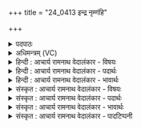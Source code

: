 +++
title = "24_0413 इन्द्र नृम्णंहि"

+++
<details><summary>पदपाठः</summary>

प्र꣢। इ꣣हि। अभि꣢। इ꣣हि। धृष्णुहि꣢। न। ते꣣। व꣡ज्रः꣢꣯। नि। यँ꣣सते। इ꣡न्द्र꣢꣯। नृ꣣म्ण꣢म्। हि। ते꣣। श꣡वः꣢꣯। ह꣡नः꣢꣯। वृ꣣त्र꣢म्। ज꣡याः꣢꣯। अ꣣पः꣢। अ꣡र्च꣢꣯न्। अ꣡नु꣢꣯। स्व꣣रा꣡ज्य꣢म्। स्व꣣। रा꣡ज्य꣢꣯म्। ४१३।
</details>

<details><summary>अधिमन्त्रम् (VC)</summary>

- इन्द्रः
- गोतमो राहूगणः
- पङ्क्तिः
- पञ्चमः
- ऐन्द्रं काण्डम्
</details>

<details><summary>हिन्दी : आचार्य रामनाथ वेदालंकार - विषयः</summary>

अगले मन्त्र में जीवात्मा, राजा तथा सेनापति को विजयार्थ प्रोत्साहित किया जा रहा है।
</details>

<details><summary>हिन्दी : आचार्य रामनाथ वेदालंकार - पदार्थः</summary>

पदार्थान्वयभाषाः -  हे (इन्द्र) जीवात्मन्, राजन् वा सेनापते ! तू (प्रेहि) आगे बढ़ (अभीहि) आक्रमण कर, (धृष्णुहि) शत्रुओं का पराभव कर। (ते) तेरे (वज्रः) वज्रतुल्य शत्रुविनाश-सामर्थ्य का अथवा शस्त्रास्त्र-समूह का (न नियंसते) अवरोध या प्रतिकार नहीं किया जा सकता। (ते) तेरा (शवः) बल (नृम्णं हि) तेरे लिए धनरूप है। तू (स्वराज्यम् अनु) स्वराज्य के अनुकूल (अर्चन्) कर्म करता हुआ, (वृत्रम्) पाप एवं शत्रु को (हनः) विनष्ट कर दे, (अपः) शत्रु से प्रतिरुद्ध सत्कर्मसमूह को (जयाः) जीत ले ॥५॥ इस मन्त्र में वीर रस है, श्लेषालङ्कार है, अनेक क्रियाओं के साथ एक कारक का योग होने से दीपक भी है ॥५॥
</details>

<details><summary>हिन्दी : आचार्य रामनाथ वेदालंकार - भावार्थः</summary>

भावार्थभाषाः -  मनुष्य का आत्मा, राजा और सेनाध्यक्ष जब अपनी शत्रुओं से दुर्दमनीय महान् शक्ति को पहचान लेते हैं, तब सब आन्तरिक और बाह्य शत्रुओं को धूल में मिलाकर निश्चय ही विजयी होते हैं ॥५॥
</details>

<details><summary>संस्कृत : आचार्य रामनाथ वेदालंकार - विषयः</summary>

अथेन्द्रनाम्ना जीवात्मा राजा सेनापतिश्च विजयाय प्रोत्साह्यन्ते।
</details>

<details><summary>संस्कृत : आचार्य रामनाथ वेदालंकार - पदार्थः</summary>

पदार्थान्वयभाषाः -  हे (इन्द्र) जीवात्मन्, राजन्, सेनापते वा ! त्वम् (प्रेहि) प्रयाहि, (अभीहि) आक्रमस्व, (धृष्णुहि) पराभव शत्रून्। (ते) तव (वज्रः) वज्रतुल्यं रिपुविनाशसामर्थ्यम् शस्त्रास्त्रसमूहो वा (न नियंसते२) न अवरोद्धुं प्रतिकर्तुं वा शक्यते। नि पूर्वाद् यम उपरमे धातोः कर्मणि लेटि रूपम्। (ते) तव (शवः) बलम् (नृम्णं३ हि) त्वत्कृते धनरूपम् अस्ति। नृम्णमिति धननाम। निघं० २।९। त्वम् (स्वराज्यम् अनु) स्वराज्यानुकूलम् (अर्चन्) कर्म कुर्वन् (वृत्रम्) पापं शत्रुं वा (हनः) जहि। हन्तेर्लेटि मध्यमैकवचने रूपम्। (अपः) मेघेन प्रतिरुद्धं जलसमूहमिव शत्रुभिः प्रतिरुद्धं सत्कर्मसमूहम्। अपस् इति कर्मनाम। निघं० २।१। (जयाः) विजयस्व। जि जये धातोर्लेटि सिपि ‘लेटोऽडाटौ’ इत्याडागमे रूपम् ॥५॥४ अत्र वीरो रसः। श्लेषालङ्कारः, अनेकासु क्रियास्वेककारकयोगाद् दीपकम् ॥५॥
</details>

<details><summary>संस्कृत : आचार्य रामनाथ वेदालंकार - भावार्थः</summary>

भावार्थभाषाः -  मनुष्यस्यात्मा, राजा, सेनाध्यक्षश्च यदा स्वकीयां परैर्दुर्दमनीयां महतीं शक्तिं परिचिन्वन्ति तदा सर्वानाभ्यन्तरान् बाह्यांश्च रिपून् धूलिसात् कृत्वा विजयं नूनं लभते ॥५॥
</details>

<details><summary>संस्कृत : आचार्य रामनाथ वेदालंकार - पादटिप्पनी</summary>

टिप्पणी:   १. ऋ० १।८०।३। २. न नियम्यते न निवार्यते केनचिदित्यर्थः—इति वि०। ३. इन्द्र नृम्णं हि ते शवः। यस्मात् शत्रुभूतानामपि मनुष्याणाम् अवनामकरं तव शवः बलम्—इति वि०। नृम्णं नृणां नामकम्—इति भ०। ४. ऋग्भाष्ये दयानन्दर्षिर्ऋचमिमां ‘ये राजजनाः सूर्यवत् प्रकाशितकीर्तयः सन्ति ते राज्यैश्वर्यभोगिनो भवन्ती’ति विषये व्याख्यातवान्।
</details>